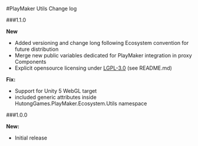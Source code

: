 #PlayMaker Utils Change log

###1.1.0

**New**  
- Added versioning and change long following Ecosystem convention for future distribution  
- Merge new public variables dedicated for PlayMaker integration in proxy Components
- Explicit opensource licensing under [LGPL-3.0](http://opensource.org/licenses/LGPL-3.0) (see README.md)

**Fix:**  
- Support for Unity 5 WebGL target
- included generic attributes inside HutongGames.PlayMaker.Ecosystem.Utils namespace
  

###1.0.0

**New:**  
- Initial release

